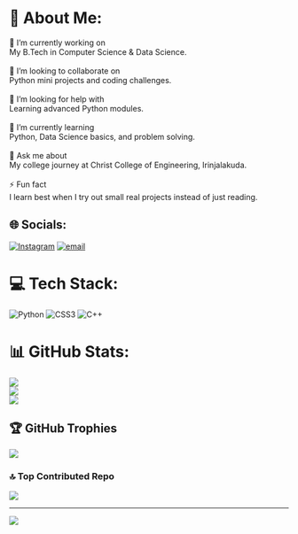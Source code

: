 # 💫 About Me:
🔭 I’m currently working on<br>My B.Tech in Computer Science & Data Science.<br><br>🤝 I’m looking to collaborate on<br>Python mini projects and coding challenges.<br><br>🤲 I’m looking for help with<br>Learning advanced Python modules.<br><br>🌱 I’m currently learning<br>Python, Data Science basics, and problem solving.<br><br>💬 Ask me about<br>My college journey at Christ College of Engineering, Irinjalakuda.<br><br>⚡ Fun fact<br>I learn best when I try out small real projects instead of just reading.


## 🌐 Socials:
[![Instagram](https://img.shields.io/badge/Instagram-%23E4405F.svg?logo=Instagram&logoColor=white)](https://instagram.com/aibel_bejoy_) [![email](https://img.shields.io/badge/Email-D14836?logo=gmail&logoColor=white)](mailto:aibelbejoy@gmail.com) 

# 💻 Tech Stack:
![Python](https://img.shields.io/badge/python-3670A0?style=for-the-badge&logo=python&logoColor=ffdd54) ![CSS3](https://img.shields.io/badge/css3-%231572B6.svg?style=for-the-badge&logo=css3&logoColor=white) ![C++](https://img.shields.io/badge/c++-%2300599C.svg?style=for-the-badge&logo=c%2B%2B&logoColor=white)
# 📊 GitHub Stats:
![](https://github-readme-stats.vercel.app/api?username=aibelbejoy&theme=dark&hide_border=false&include_all_commits=false&count_private=false)<br/>
![](https://nirzak-streak-stats.vercel.app/?user=aibelbejoy&theme=dark&hide_border=false)<br/>
![](https://github-readme-stats.vercel.app/api/top-langs/?username=aibelbejoy&theme=dark&hide_border=false&include_all_commits=false&count_private=false&layout=compact)

## 🏆 GitHub Trophies
![](https://github-profile-trophy.vercel.app/?username=aibelbejoy&theme=gruvbox_light&no-frame=false&no-bg=true&margin-w=4)

### 🔝 Top Contributed Repo
![](https://github-contributor-stats.vercel.app/api?username=aibelbejoy&limit=5&theme=dark&combine_all_yearly_contributions=true)

---
[![](https://visitcount.itsvg.in/api?id=aibelbejoy&icon=0&color=0)](https://visitcount.itsvg.in)

<!-- Proudly created with GPRM ( https://gprm.itsvg.in ) -->
